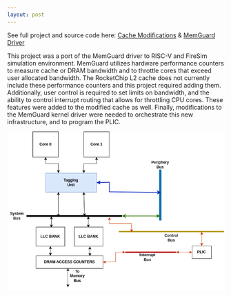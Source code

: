```yaml
---
layout: post
---
```


See full project and source code here: [Cache Modifications](https://github.com/ColeStrickler/rocket-chip-inclusive-cache/tree/memguardworking) & [MemGuard Driver](https://github.com/ColeStrickler/memguard/tree/firesim)


This project was a port of the MemGuard driver to RISC-V and FireSim simulation environment. MemGuard utilizes hardware performance counters to measure cache or DRAM bandwidth and to throttle cores that exceed user allocated bandwidth. The RocketChip L2 cache does not currently include these performance counters and this project required adding them. Additionally, user control is required to set limits on bandwidth, and the ability to control interrupt routing that allows for throttling CPU cores. These features were added to the modified cache as well. Finally, modifications to the MemGuard kernel driver were needed to orchestrate this new infrastructure, and to program the PLIC.


![voxelworld](/assets/img/firesim_memguard.drawio.png)